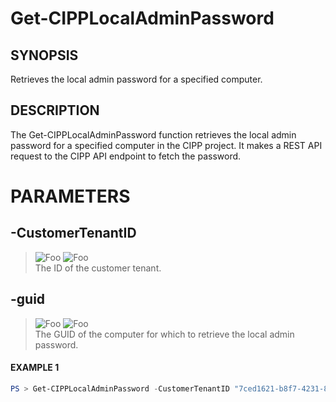 # Get-CIPPLocalAdminPassword
## SYNOPSIS
Retrieves the local admin password for a specified computer.
## DESCRIPTION
The Get-CIPPLocalAdminPassword function retrieves the local admin password for a specified computer in the CIPP project. It makes a REST API request to the CIPP API endpoint to fetch the password.
# PARAMETERS

## **-CustomerTenantID**
> ![Foo](https://img.shields.io/badge/Type-String-Blue?) ![Foo](https://img.shields.io/badge/Mandatory-TRUE-Red?) \
The ID of the customer tenant.

  ## **-guid**
> ![Foo](https://img.shields.io/badge/Type-Guid-Blue?) ![Foo](https://img.shields.io/badge/Mandatory-TRUE-Red?) \
The GUID of the computer for which to retrieve the local admin password.

 #### EXAMPLE 1
```powershell
PS > Get-CIPPLocalAdminPassword -CustomerTenantID "7ced1621-b8f7-4231-868c-bc6b1a2f1778" -guid "abcdefg"
```

